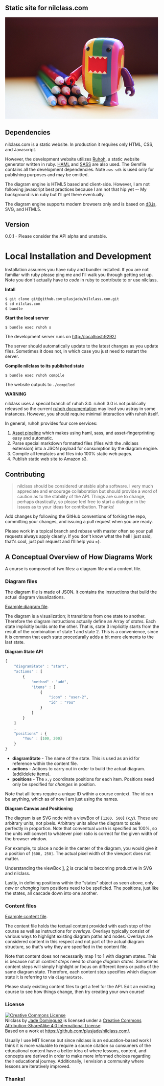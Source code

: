 ## Static site for nilclass.com

![colorful domo](media/colorful-domo.jpg)


## Dependencies

nilclass.com is a static website. In production it requires only HTML, CSS, and Javascript.

However, the development website utilizes [Ruhoh](http://ruhoh.com/), a static website generator written in ruby. [HAML](http://haml.info/) and [SASS](http://sass-lang.com/) are also used. The Gemfile contains all the development dependencies. Note `aws-sdk` is used only for publishing purposes and may be omitted.

The diagram engine is HTML5 based and client-side. However, I am not following javascript best practices because I am not that hip yet -- My background is in ruby but I'll get there eventually.

The diagram engine supports modern browsers only and is based on [d3.js](http://d3js.org/), SVG, and HTML5.


## Version

0.0.1 - Please consider the API alpha and unstable.


# Local Installation and Development

Installation assumes you have ruby and bundler installed. If you are not familiar with ruby please ping me and I'll walk you through getting set up. Note you don't actually have to _code_ in ruby to contribute to or use nilclass.

**Intall**

    $ git clone git@github.com:plusjade/nilclass.com.git
    $ cd nilclas.com
    $ bundle


**Start the local server**

    $ bundle exec ruhoh s

The development server runs on <http://localhost:9292/>

The server should automatically update to the latest changes as you update files. Sometimes it does not, in which case you just need to restart the server.


**Compile nilclass to its published state**

    $ bundle exec ruhoh compile

The website outputs to `./compiled`


**WARNING**

nilclass uses a special branch of ruhoh 3.0. ruhoh 3.0 is not publically released so the current [ruhoh documentation](http://ruhoh.com/docs/2/) may lead you astray in some instances. However, you should require minimal interaction with ruhoh itself. 

In general, ruhoh provides four core services:

1. [Asset pipeline](http://ruhoh.com/docs/2/asset-pipeline/) which makes using haml, sass, and asset-fingerprinting easy and automatic.
1. Parse special markdown formatted files (files with the .nilclass extension) into a JSON payload for consumption by the diagram engine.
1. Compile all templates and files into 100% static web pages.
1. Publish static web site to Amazon s3.


## Contributing

> nilclass should be considered unstable alpha software. I very much appreciate and encourage collaboration but should provide a word of caution as to the stability of the API.
Things are sure to change, perhaps drastically, so please feel free to start a dialogue in the issues as to your ideas for contribution. Thanks!

Add changes by following the GitHub conventions of forking the repo, committing your changes, and issuing a pull request when you are ready.

Please work in a topical branch and rebase with master often so your pull requests always apply cleanly. If you don't know what the hell I just said, that's cool, just pull request and I'll help you =).


## A Conceptual Overview of How Diagrams Work

A course is composed of two files: a diagram file and a content file.

### Diagram files

The diagram file is made of JSON. It contains the instructions that build the actual diagram visualizations.

[Example diagram file](https://github.com/plusjade/nilclass.com/tree/master/courses-data/how-websites-work/diagram.json).

The diagram is a visualization; it transitions from one state to another.
Therefore the diagram instructions actually define an Array of _states_.
Each state implicitly builds onto the other. That is, state 3 implicitly starts from the result of the combination of state 1 and state 2.
This is a convenience, since it is common that each state procedurally adds a bit more elements to the last state.

**Diagram State API**

```javascript
{
    "diagramState" : "start",
    "actions" : [
        {
            "method" : "add",
            "items" : [
                {
                    "icon" : "user-2",
                    "id" : "You"
                }
            ]
        }
    ]
    ,
    "positions" : {
        "You" : [100, 200]
    }
}
```

- **diagramState** - The name of the state. This is used as an id for reference within the content file.
- **actions** - Actions to carry out in order to build the actual diagram. (add/delete items).
- **positions** - The `x,y` coordinate positions for each item. Positions need only be specified for _changes_ in position.

Note that all items require a unique ID within a course context. The id can be anything, which as of now I am just using the names.

**Diagram Canvas and Positioning**

The diagram is an SVG node with a viewBox of `[1200, 500]` (x,y). These are arbitrary units, not pixels. Arbitrary units allow the diagram to scale perfectly in proportion. Note that conventual `width` is specified as 100%, so the units will convert to whatever pixel ratio is correct for the given width of the browser window.

For example, to place a node in the center of the diagram, you would give it a position of `[600, 250]`. The actual pixel width of the viewport does not matter.

Understanding the viewBox [1](http://www.justinmccandless.com/blog/Making+Sense+of+SVG+viewBox's+Madness), [2](http://www.w3.org/TR/SVG/coords.html) is crucial to becoming productive in SVG and nilclass.

Lastly, in defining positions within the "states" object as seen above, only _new_ or _changing_ item positions need to be speficied. The positions, just like the states, all cascade down into one another.


### Content files


[Example content file](https://github.com/plusjade/nilclass.com/tree/master/courses-data/how-websites-work/content.json).

The content file holds the textual content provided with each step of the course as well as instructions for _overlays_. Overlays typically consist of various ways to highlight existing diagram paths and nodes.
Overlays are considered content in this respect and not part of the actual diagram structure, so that's why they are specified in the content file.

Note that content does not necessarily map 1 to 1 with diagram states. This is because not all _content steps_ need to change _diagram states_. Sometimes content steps will simply highlight or focus on different items or paths of the same diagram state. Therefore, each content step specifies which diagram state it is referring to via `diagramState`.

Please study existing content files to get a feel for the API. Edit an existing course to see how things change, then try creating your own course!


### License

<a rel="license" href="http://creativecommons.org/licenses/by-sa/4.0/"><img alt="Creative Commons License" style="border-width:0" src="https://i.creativecommons.org/l/by-sa/4.0/88x31.png" /></a><br /><span xmlns:dct="http://purl.org/dc/terms/" href="http://purl.org/dc/dcmitype/InteractiveResource" property="dct:title" rel="dct:type">Nilclass</span> by <a xmlns:cc="http://creativecommons.org/ns#" href="http://plusjade.com/" property="cc:attributionName" rel="cc:attributionURL">Jade Dominguez</a> is licensed under a <a rel="license" href="http://creativecommons.org/licenses/by-sa/4.0/">Creative Commons Attribution-ShareAlike 4.0 International License</a>.<br />Based on a work at <a xmlns:dct="http://purl.org/dc/terms/" href="https://github.com/plusjade/nilclass.com/" rel="dct:source">https://github.com/plusjade/nilclass.com/</a>.

Usually I use MIT license but since nilclass is an education-based work I think it is more valuable to require a source citation so consumers of the educational content have a better idea of where lessons, content, and concepts are derived in order to make more informed choices regarding their educational journey. Additionally, I envision a community where lessons are iteratively improved.


### Thanks!


